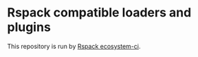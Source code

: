 # Rspack compatible loaders and plugins

This repository is run by [Rspack ecosystem-ci](https://github.com/web-infra-dev/rspack-ecosystem-ci/blob/main/tests/compat.ts).
